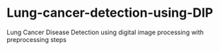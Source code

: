 # Lung-cancer-detection-using-DIP
Lung Cancer Disease Detection using digital image processing with preprocessing steps
